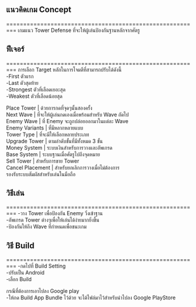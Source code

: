 ## แนวคิดเกม Concept<br />
=========================================================
เกมแนว Tower Defense ที่จะให้ผู้เล่นป้องกันฐานหลักจากศัตรู<br />

## ฟีเจอร์<br />
=========================================================
การเลือก Target หลักในการโจมตีที่สามารถปรับได้ดังนี้<br />
	-First ตัวแรก<br />
	-Last ตัวสุดท้าย<br />
	-Strongest ตัวที่เลือดเยอะสุด<br />
	-Weakest ตัวที่เลือดน้อยสุด<br />

Place Tower | ด้วยการกดที่จุดๆนั้นสองครั้ง<br />
Next Wave | ที่จะให้ผู้เล่นกดเองเมื่อพร้อมสำหรับ Wave ถัดไป<br />
Enemy Wave | ที่ Enemy จะถูกปล่อยออกมาในแต่ละ Wave<br />
Enemy Variants | ที่มีหลากหลายแบบ<br />
Tower Type | ที่จะมีให้เลือกหลายประเภท<br />
Upgrade Tower | ตามลำดับขั้นที่มีทั้งหมด 3 ขั้น<br />
Money System | ระบบเงินสำหรับการวางและอัพเกรด<br />
Base System | ระบบฐานเมื่อศัตรูไปถึงจุดหมาย<br />
Sell Tower | สำหรับการขาย Tower<br />
Cancel Placement | สำหรับยกเลิกการวางเมื่อไม่ต้องการ<br />
รองรับระบบสัมผัสสำหรับเล่นในมือถือ<br />

## วิธีเล่น<br />
=========================================================
-วาง Tower เพื่อป้องกัน Enemy วิ่งเข้าฐาน<br />
-อัพเกรด Tower ต่างๆเพื่อให้เล่นได้ง่ายมากยิ่งขึ้น<br />
-ป้องกันให้ถึง Wave ที่กำหนดเพื่อชนะเกม<br />

## วิธี Build<br />
=========================================================
-กดไปที่ Build Setting<br />
-ปรับเป็น Android<br />
-เลือก Build<br />

กรณีที่ต้องการเอาไปลง Google play <br />
-ให้กด Build App Bundle ไว้ด้วย จะได้ไฟล์มาไว้สำหรับนำไปลง Google PlayStore<br />
